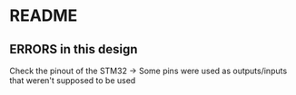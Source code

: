 # README
## ERRORS in this design

Check the pinout of the STM32 -> Some pins were used as outputs/inputs that weren't supposed to be used
